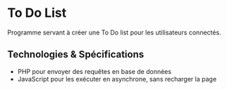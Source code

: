 # To Do List

Programme servant à créer une To Do list pour les utilisateurs connectés.

## Technologies & Spécifications

- PHP pour envoyer des requêtes en base de données
- JavaScript pour les exécuter en asynchrone, sans recharger la page